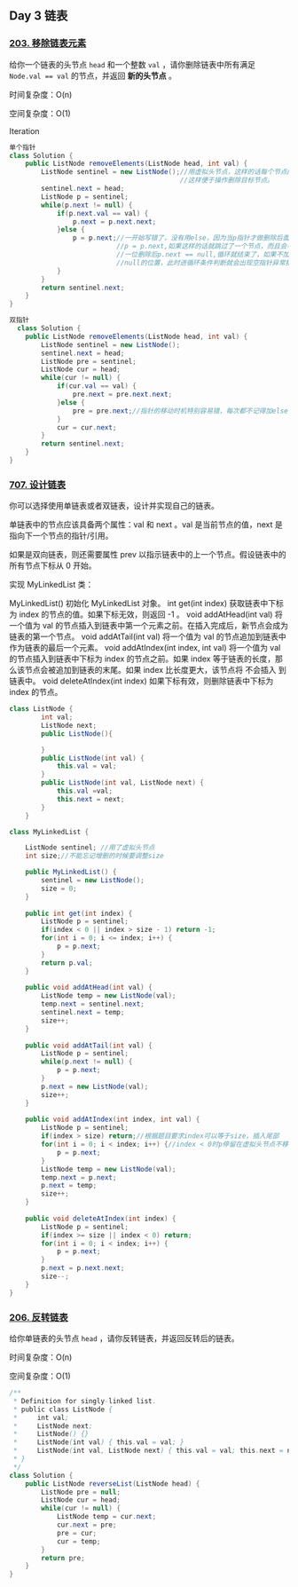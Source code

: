 ## Day 3 链表

### [203. 移除链表元素](https://leetcode.cn/problems/remove-linked-list-elements/)

给你一个链表的头节点 `head` 和一个整数 `val` ，请你删除链表中所有满足 `Node.val == val` 的节点，并返回 **新的头节点** 。

时间复杂度：O(n)

空间复杂度：O(1)

Iteration

```java
单个指针
class Solution {
    public ListNode removeElements(ListNode head, int val) {
        ListNode sentinel = new ListNode();//用虚拟头节点，这样的话每个节点的移除逻辑保持一致，始终保持指针节点指向目标前一个
                                           //这样便于操作删除目标节点。
        sentinel.next = head;
        ListNode p = sentinel;
        while(p.next != null) {
            if(p.next.val == val) {
                p.next = p.next.next;
            }else {
                p = p.next;//一开始写错了，没有用else，因为当p指针才做删除后面节点之后，p.next已经更新了，此时不用再次更新
                           //p = p.next,如果这样的话就跳过了一个节点，而且会导致空指针问题。因为这种情况下，最多就是把最后
                           //一位删除后p.next == null,循环就结束了，如果不加else的话，删除后p还要后移一位，可能直接p到了
                           //null的位置，此时进循环条件判断就会出现空指针异常报错。
            }
        }
        return sentinel.next;
    }
}
```

```java
双指针
  class Solution {
    public ListNode removeElements(ListNode head, int val) {
        ListNode sentinel = new ListNode();
        sentinel.next = head;
        ListNode pre = sentinel;
        ListNode cur = head;
        while(cur != null) {
            if(cur.val == val) {
                pre.next = pre.next.next;
            }else {
                pre = pre.next;//指针的移动时机特别容易错，每次都不记得加else，因为移除之后pre的next自动已经更新了，cur是永远                                                                                                                                                            正常移动
            }
            cur = cur.next;
        }
        return sentinel.next;
    }
}
```

### [707. 设计链表](https://leetcode.cn/problems/design-linked-list/)

你可以选择使用单链表或者双链表，设计并实现自己的链表。

单链表中的节点应该具备两个属性：val 和 next 。val 是当前节点的值，next 是指向下一个节点的指针/引用。

如果是双向链表，则还需要属性 prev 以指示链表中的上一个节点。假设链表中的所有节点下标从 0 开始。

实现 MyLinkedList 类：

MyLinkedList() 初始化 MyLinkedList 对象。
int get(int index) 获取链表中下标为 index 的节点的值。如果下标无效，则返回 -1 。
void addAtHead(int val) 将一个值为 val 的节点插入到链表中第一个元素之前。在插入完成后，新节点会成为链表的第一个节点。
void addAtTail(int val) 将一个值为 val 的节点追加到链表中作为链表的最后一个元素。
void addAtIndex(int index, int val) 将一个值为 val 的节点插入到链表中下标为 index 的节点之前。如果 index 等于链表的长度，那么该节点会被追加到链表的末尾。如果 index 比长度更大，该节点将 不会插入 到链表中。
void deleteAtIndex(int index) 如果下标有效，则删除链表中下标为 index 的节点。

```java
class ListNode {
        int val;
        ListNode next;
        public ListNode(){

        }
        public ListNode(int val) {
            this.val = val;
        }
        public ListNode(int val, ListNode next) {
            this.val =val;
            this.next = next;
        }
    }

class MyLinkedList {

    ListNode sentinel; //用了虚拟头节点
    int size;//不能忘记增删的时候要调整size

    public MyLinkedList() {
        sentinel = new ListNode();
        size = 0;
    }
    
    public int get(int index) {
        ListNode p = sentinel;
        if(index < 0 || index > size - 1) return -1;
        for(int i = 0; i <= index; i++) {
            p = p.next;
        }
        return p.val;
    }
    
    public void addAtHead(int val) {
        ListNode temp = new ListNode(val);
        temp.next = sentinel.next;
        sentinel.next = temp;
        size++;
    }
    
    public void addAtTail(int val) {
        ListNode p = sentinel;
        while(p.next != null) {
            p = p.next;
        }
        p.next = new ListNode(val);
        size++;
    }
    
    public void addAtIndex(int index, int val) {
        ListNode p = sentinel;
        if(index > size) return;//根据题目要求index可以等于size，插入尾部
        for(int i = 0; i < index; i++) {//index < 0时p停留在虚拟头节点不移动，添加至头部
            p = p.next;
        }
        ListNode temp = new ListNode(val);
        temp.next = p.next;
        p.next = temp;
        size++;
    }
    
    public void deleteAtIndex(int index) {
        ListNode p = sentinel;
        if(index >= size || index < 0) return;
        for(int i = 0; i < index; i++) {
            p = p.next;
        }
        p.next = p.next.next;
        size--;
    }
}
```

### [206. 反转链表](https://leetcode.cn/problems/reverse-linked-list/)

给你单链表的头节点 `head` ，请你反转链表，并返回反转后的链表。

时间复杂度：O(n)

空间复杂度：O(1)

```java
/**
 * Definition for singly-linked list.
 * public class ListNode {
 *     int val;
 *     ListNode next;
 *     ListNode() {}
 *     ListNode(int val) { this.val = val; }
 *     ListNode(int val, ListNode next) { this.val = val; this.next = next; }
 * }
 */
class Solution {
    public ListNode reverseList(ListNode head) {
        ListNode pre = null;
        ListNode cur = head;
        while(cur != null) {
            ListNode temp = cur.next;
            cur.next = pre;
            pre = cur;
            cur = temp;
        }
        return pre;
    }
}
```

